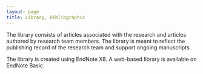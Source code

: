 ```yaml
---
layout: page
title: Library, Bibliographic
---
```


The library consists of articles associated with the research and articles authored by research team members.  The library is meant to reflect the publishing record of the research team and support ongoing manuscripts.

The library is created using EndNote X8.  A web-based library is available on EndNote Basic. 

